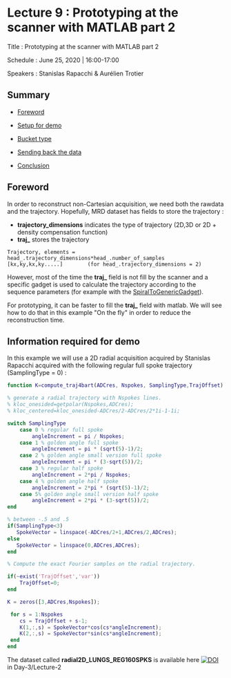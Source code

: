 # Lecture 9 : Prototyping at the scanner with MATLAB  part 2

Title : Prototyping at the scanner with MATLAB part 2

Schedule : June 25, 2020 | 16:00-17:00 

Speakers : Stanislas Rapacchi & Aurélien Trotier

## Summary

 - [Foreword](#foreword)

 - [Setup for demo](#Setup-for-demo)

 - [Bucket type](#Bucket-type)

 - [Sending back the data](#Sending-back-the-data)

 - [Conclusion](#Conclusion)

   

## Foreword

In order to reconstruct non-Cartesian acquisition, we need both the rawdata and the trajectory. Hopefully, MRD dataset has fields to store the trajectory :

* **trajectory_dimensions** indicates the type of trajectory (2D,3D or 2D + density compensation function)
* **traj_** stores the trajectory

```
Trajectory, elements = head_.trajectory_dimensions*head_.number_of_samples 
[kx,ky,kx,ky.....]        (for head_.trajectory_dimensions = 2)
```

However, most of the time the **traj_** field is not fill by the scanner and a specific gadget is used to calculate the trajectory according to the sequence parameters (for example with the [SpiralToGenericGadget](https://github.com/gadgetron/gadgetron/blob/master/gadgets/spiral/SpiralToGenericGadget.cpp)).

For prototyping, it can be faster to fill the **traj_** field with matlab. We will see how to do that in this example "On the fly" in order to reduce the reconstruction time.

## Information required for demo

In this example we will use a 2D radial acquisition acquired by Stanislas Rapacchi acquired with the following regular full spoke trajectory (SamplingType = 0) :

```matlab
function K=compute_traj4bart(ADCres, Nspokes, SamplingType,TrajOffset)

% generate a radial trajectory with Nspokes lines.
% kloc_onesided=getpolar(Nspokes,ADCres);
% kloc_centered=kloc_onesided-ADCres/2-ADCres/2*1i-1-1i;

switch SamplingType
    case 0 % regular full spoke
        angleIncrement = pi / Nspokes;
    case 1 % golden angle full spoke
        angleIncrement = pi * (sqrt(5)-1)/2;
    case 2 % golden angle small version full spoke
        angleIncrement = pi * (3-sqrt(5))/2; 
    case 3 % regular half spoke
        angleIncrement = 2*pi / Nspokes;
    case 4 % golden angle half spoke
        angleIncrement = 2*pi * (sqrt(5)-1)/2;
    case 5% golden angle small version half spoke
        angleIncrement = 2*pi * (3-sqrt(5))/2; 
end

% between -.5 and .5
if(SamplingType<3)
   SpokeVector = linspace(-ADCres/2+1,ADCres/2,ADCres);
else
   SpokeVector = linspace(0,ADCres,ADCres);
end

% Compute the exact Fourier samples on the radial trajectory.

if(~exist('TrajOffset','var'))
    TrajOffset=0;
end

K = zeros([3,ADCres,Nspokes]);

 for s = 1:Nspokes
    cs = TrajOffset + s-1;
    K(1,:,s) = SpokeVector*cos(cs*angleIncrement);
    K(2,:,s) = SpokeVector*sin(cs*angleIncrement);
 end
end

```

 The dataset called **radial2D_LUNGS_REG160SPKS** is available here  [![DOI](https://zenodo.org/badge/DOI/10.5281/zenodo.3906695.svg)](https://doi.org/10.5281/zenodo.3906695) in Day-3/Lecture-2 



